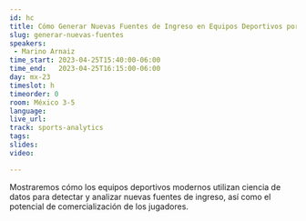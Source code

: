 ```yaml
---
id: hc
title: Cómo Generar Nuevas Fuentes de Ingreso en Equipos Deportivos por Medio de Datos y Tecnología
slug: generar-nuevas-fuentes
speakers:
 - Marino Arnaiz
time_start: 2023-04-25T15:40:00-06:00
time_end:   2023-04-25T16:15:00-06:00
day: mx-23
timeslot: h
timeorder: 0
room: México 3-5
language: 
live_url: 
track: sports-analytics
tags:
slides: 
video: 

---
```


Mostraremos cómo los equipos deportivos modernos utilizan ciencia de datos para detectar y analizar nuevas fuentes de ingreso, así como el potencial de comercialización de los jugadores.